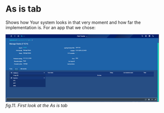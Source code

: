 # As is tab 

Shows how Your system looks in that very moment and how far the implementation is. For an app that we chose:

![](../res/first_look_as_is_tab.png)
*fig.11. First look at the As is tab*